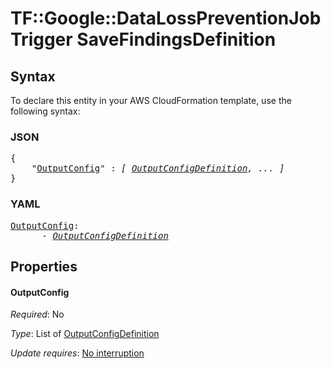 # TF::Google::DataLossPreventionJobTrigger SaveFindingsDefinition

## Syntax

To declare this entity in your AWS CloudFormation template, use the following syntax:

### JSON

<pre>
{
    "<a href="#outputconfig" title="OutputConfig">OutputConfig</a>" : <i>[ <a href="outputconfigdefinition.md">OutputConfigDefinition</a>, ... ]</i>
}
</pre>

### YAML

<pre>
<a href="#outputconfig" title="OutputConfig">OutputConfig</a>: <i>
      - <a href="outputconfigdefinition.md">OutputConfigDefinition</a></i>
</pre>

## Properties

#### OutputConfig

_Required_: No

_Type_: List of <a href="outputconfigdefinition.md">OutputConfigDefinition</a>

_Update requires_: [No interruption](https://docs.aws.amazon.com/AWSCloudFormation/latest/UserGuide/using-cfn-updating-stacks-update-behaviors.html#update-no-interrupt)

